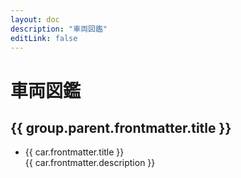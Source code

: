 ```yaml
---
layout: doc
description: "車両図鑑"
editLink: false
---
```


<script setup lang="ts">
import { data as carData } from '../.vitepress/car.data'
import { withBase } from 'vitepress'

function safeUrl(url: string) {
  const normalized = url.startsWith('/') ? url : '/' + url
  return withBase(normalized)
}
</script>

# 車両図鑑

<div
  v-for="group in carData"
  :key="group.parent?.url || (group.children[0] && group.children[0].url)"
>
  <h2 v-if="group.parent?.frontmatter?.title">
    {{ group.parent.frontmatter.title }}
  </h2>

  <ul>
    <li v-for="car in group.children" :key="car.url">
      <a :href="safeUrl(car.url)">{{ car.frontmatter.title }}</a>
      <span v-if="car.frontmatter.description"><br>{{ car.frontmatter.description }}</span>
    </li>
  </ul>
</div>